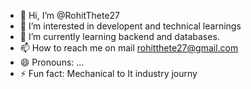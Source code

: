 - 👋 Hi, I’m @RohitThete27
- 👀 I’m interested in developent and technical learnings
- 🌱 I’m currently learning backend and databases.
- 📫 How to reach me on mail rohitthete27@gmail.com
- 😄 Pronouns: ...
- ⚡ Fun fact: Mechanical to It industry journy

<!---
RohitThete27/RohitThete27 is a ✨ special ✨ repository because its `README.md` (this file) appears on your GitHub profile.
You can click the Preview link to take a look at your changes.
--->
